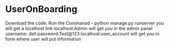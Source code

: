 # UserOnBoarding
Download the code.
Run the Commanad - python manage.py runserver
you will get a localhost link
localhost:Admin will get you in the admin panel
username: dell
password:Test@123
localhost:user_account will get you in form where user will put information
